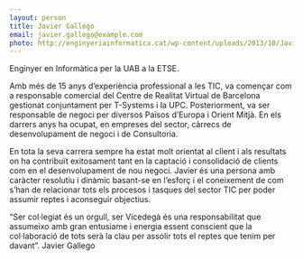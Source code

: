 ```yaml
---
layout: person
title: Javier Gallego
email: javier.gallego@example.com
photo: http://enginyeriainformatica.cat/wp-content/uploads/2013/10/Javier-Gallego.jpg
---
```

Enginyer en Informàtica per la UAB a la ETSE.

Amb més de 15 anys d’experiència professional a les TIC, va començar com a responsable comercial del Centre de Realitat Virtual de Barcelona gestionat conjuntament per T-Systems i la UPC. Posteriorment, va ser responsable de negoci per diversos Països d’Europa i Orient Mitjà. En els darrers anys ha ocupat, en empreses del sector, càrrecs de desenvolupament de negoci i de Consultoria.

En tota la seva carrera sempre ha estat molt orientat al client i als resultats on ha contribuït exitosament tant en la captació i consolidació de clients com en el desenvolupament de nou negoci. Javier és una persona amb caràcter resolutiu i dinàmic basant-se en l’esforç i el coneixement de com s’han de relacionar tots els procesos i tasques del sector TIC per poder assumir reptes i aconseguir objectius.

“Ser col·legiat és un orgull, ser Vicedegà és una responsabilitat que assumeixo amb gran entusiame i energia essent conscient que la col·laboració de tots serà la clau per assolir tots el reptes que tenim per davant”. Javier Gallego
